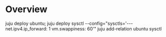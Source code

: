 # Overview

juju deploy ubuntu;
juju deploy sysctl --config="sysctls='---
net.ipv4.ip_forward: 1
vm.swappiness: 60'"
juju add-relation ubuntu sysctl